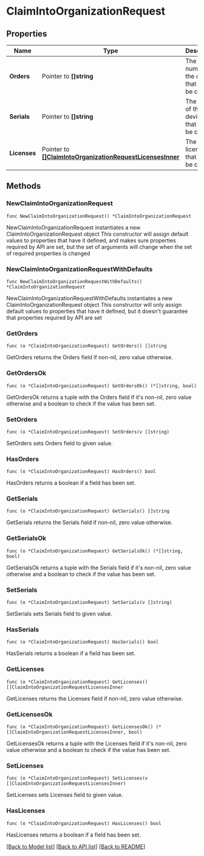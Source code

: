 # ClaimIntoOrganizationRequest

## Properties

Name | Type | Description | Notes
------------ | ------------- | ------------- | -------------
**Orders** | Pointer to **[]string** | The numbers of the orders that should be claimed | [optional] 
**Serials** | Pointer to **[]string** | The serials of the devices that should be claimed | [optional] 
**Licenses** | Pointer to [**[]ClaimIntoOrganizationRequestLicensesInner**](ClaimIntoOrganizationRequestLicensesInner.md) | The licenses that should be claimed | [optional] 

## Methods

### NewClaimIntoOrganizationRequest

`func NewClaimIntoOrganizationRequest() *ClaimIntoOrganizationRequest`

NewClaimIntoOrganizationRequest instantiates a new ClaimIntoOrganizationRequest object
This constructor will assign default values to properties that have it defined,
and makes sure properties required by API are set, but the set of arguments
will change when the set of required properties is changed

### NewClaimIntoOrganizationRequestWithDefaults

`func NewClaimIntoOrganizationRequestWithDefaults() *ClaimIntoOrganizationRequest`

NewClaimIntoOrganizationRequestWithDefaults instantiates a new ClaimIntoOrganizationRequest object
This constructor will only assign default values to properties that have it defined,
but it doesn't guarantee that properties required by API are set

### GetOrders

`func (o *ClaimIntoOrganizationRequest) GetOrders() []string`

GetOrders returns the Orders field if non-nil, zero value otherwise.

### GetOrdersOk

`func (o *ClaimIntoOrganizationRequest) GetOrdersOk() (*[]string, bool)`

GetOrdersOk returns a tuple with the Orders field if it's non-nil, zero value otherwise
and a boolean to check if the value has been set.

### SetOrders

`func (o *ClaimIntoOrganizationRequest) SetOrders(v []string)`

SetOrders sets Orders field to given value.

### HasOrders

`func (o *ClaimIntoOrganizationRequest) HasOrders() bool`

HasOrders returns a boolean if a field has been set.

### GetSerials

`func (o *ClaimIntoOrganizationRequest) GetSerials() []string`

GetSerials returns the Serials field if non-nil, zero value otherwise.

### GetSerialsOk

`func (o *ClaimIntoOrganizationRequest) GetSerialsOk() (*[]string, bool)`

GetSerialsOk returns a tuple with the Serials field if it's non-nil, zero value otherwise
and a boolean to check if the value has been set.

### SetSerials

`func (o *ClaimIntoOrganizationRequest) SetSerials(v []string)`

SetSerials sets Serials field to given value.

### HasSerials

`func (o *ClaimIntoOrganizationRequest) HasSerials() bool`

HasSerials returns a boolean if a field has been set.

### GetLicenses

`func (o *ClaimIntoOrganizationRequest) GetLicenses() []ClaimIntoOrganizationRequestLicensesInner`

GetLicenses returns the Licenses field if non-nil, zero value otherwise.

### GetLicensesOk

`func (o *ClaimIntoOrganizationRequest) GetLicensesOk() (*[]ClaimIntoOrganizationRequestLicensesInner, bool)`

GetLicensesOk returns a tuple with the Licenses field if it's non-nil, zero value otherwise
and a boolean to check if the value has been set.

### SetLicenses

`func (o *ClaimIntoOrganizationRequest) SetLicenses(v []ClaimIntoOrganizationRequestLicensesInner)`

SetLicenses sets Licenses field to given value.

### HasLicenses

`func (o *ClaimIntoOrganizationRequest) HasLicenses() bool`

HasLicenses returns a boolean if a field has been set.


[[Back to Model list]](../README.md#documentation-for-models) [[Back to API list]](../README.md#documentation-for-api-endpoints) [[Back to README]](../README.md)


